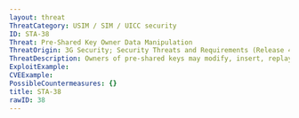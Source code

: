 ```yaml
---
layout: threat
ThreatCategory: USIM / SIM / UICC security
ID: STA-38
Threat: Pre-Shared Key Owner Data Manipulation
ThreatOrigin: 3G Security; Security Threats and Requirements (Release 4) [^165]
ThreatDescription: Owners of pre-shared keys may modify, insert, replay or delete applications and/or data which is downloaded to the SIM or USIM. This includes both accidental and deliberate manipulation.
ExploitExample:
CVEExample:
PossibleCountermeasures: {}
title: STA-38
rawID: 38
---
```

